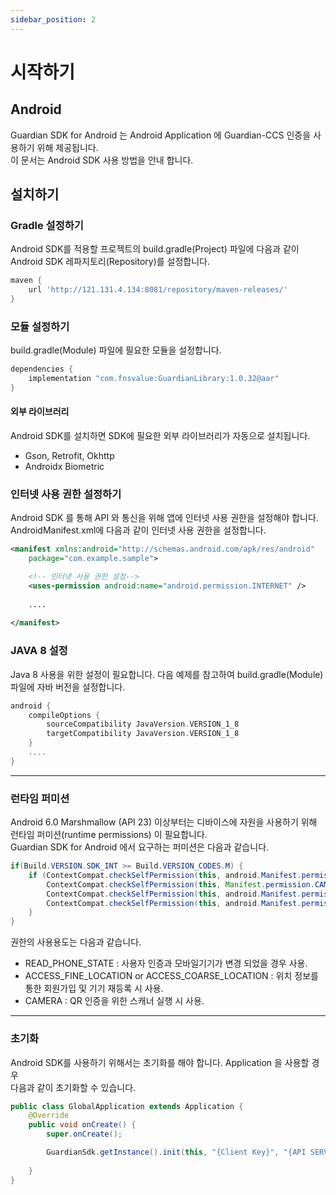 ```yaml
---
sidebar_position: 2
---
```

# 시작하기

## Android

Guardian SDK for Android 는 Android Application 에
Guardian-CCS 인증을 사용하기 위해 제공됩니다.  
이 문서는 Android SDK 사용 방법을 안내 합니다.

## 설치하기 

### Gradle 설정하기
Android SDK를 적용할 프로젝트의 build.gradle(Project) 파일에 다음과 같이 Android SDK 레파지토리(Repository)를 설정합니다.

```gradle
maven { 
    url 'http://121.131.4.134:8081/repository/maven-releases/'
}
```

### 모듈 설정하기
build.gradle(Module) 파일에 필요한 모듈을 설정합니다.
```gradle
dependencies {
    implementation "com.fnsvalue:GuardianLibrary:1.0.32@aar"
}
```

#### 외부 라이브러리
Android SDK를 설치하면 SDK에 필요한 외부 라이브러리가 자동으로 설치됩니다.

- Gson, Retrofit, Okhttp
- Androidx Biometric

### 인터넷 사용 권한 설정하기
Android SDK 를 통해 API 와 통신을 위해 앱에 인터넷 사용 권한을 설정해야 합니다. 
AndroidManifest.xml에 다음과 같이 인터넷 사용 권한을 설정합니다.

```xml
<manifest xmlns:android="http://schemas.android.com/apk/res/android"
    package="com.example.sample">

    <!-- 인터넷 사용 권한 설정-->
    <uses-permission android:name="android.permission.INTERNET" />
    
    ....
    
</manifest>
```

### JAVA 8 설정
Java 8 사용을 위한 설정이 필요합니다. 
다음 예제를 참고하여 build.gradle(Module) 파일에 자바 버전을 설정합니다.
```gradle
android {
    compileOptions {
        sourceCompatibility JavaVersion.VERSION_1_8
        targetCompatibility JavaVersion.VERSION_1_8
    }
    ....
}
```
---

### 런타임 퍼미션
Android 6.0 Marshmallow (API 23) 이상부터는 디바이스에 자원을 사용하기 위해 런타임 퍼미션(runtime permissions) 이 필요합니다.   
Guardian SDK for Android 에서 요구하는 퍼미션은 다음과 같습니다.
```java
if(Build.VERSION.SDK_INT >= Build.VERSION_CODES.M) {
    if (ContextCompat.checkSelfPermission(this, android.Manifest.permission.READ_PHONE_STATE) != PackageManager.PERMISSION_GRANTED ||
        ContextCompat.checkSelfPermission(this, Manifest.permission.CAMERA) != PackageManager.PERMISSION_GRANTED ||
        ContextCompat.checkSelfPermission(this, android.Manifest.permission.ACCESS_FINE_LOCATION) != PackageManager.PERMISSION_GRANTED ||
        ContextCompat.checkSelfPermission(this, android.Manifest.permission.ACCESS_COARSE_LOCATION) != PackageManager.PERMISSION_GRANTED) {
    }
}
```
권한의 사용용도는 다음과 같습니다.
- READ_PHONE_STATE : 사용자 인증과 모바일기기가 변경 되었을 경우 사용.
- ACCESS_FINE_LOCATION or ACCESS_COARSE_LOCATION : 위치 정보를 통한 회원가입 및 기기 재등록 시 사용.
- CAMERA : QR 인증을 위한 스캐너 실행 시 사용.
---

### 초기화
Android SDK를 사용하기 위해서는 초기화를 해야 합니다. Application 을 사용할 경우  
다음과 같이 초기화할 수 있습니다.
```java
public class GlobalApplication extends Application {
    @Override
    public void onCreate() {
        super.onCreate();

        GuardianSdk.getInstance().init(this, "{Client Key}", "{API SERVER URL}");
        
    }
}
```

